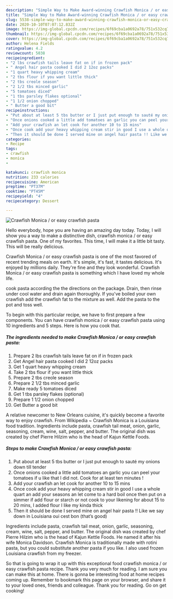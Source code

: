 ```yaml
---
description: "Simple Way to Make Award-winning Crawfish Monica / or easy crawfish pasta"
title: "Simple Way to Make Award-winning Crawfish Monica / or easy crawfish pasta"
slug: 5538-simple-way-to-make-award-winning-crawfish-monica-or-easy-crawfish-pasta
date: 2020-10-10T07:07:12.832Z
image: https://img-global.cpcdn.com/recipes/6f69cba1a0692a78/751x532cq70/crawfish-monica-or-easy-crawfish-pasta-recipe-main-photo.jpg
thumbnail: https://img-global.cpcdn.com/recipes/6f69cba1a0692a78/751x532cq70/crawfish-monica-or-easy-crawfish-pasta-recipe-main-photo.jpg
cover: https://img-global.cpcdn.com/recipes/6f69cba1a0692a78/751x532cq70/crawfish-monica-or-easy-crawfish-pasta-recipe-main-photo.jpg
author: Helena Fields
ratingvalue: 4.2
reviewcount: 5038
recipeingredient:
- "2 lbs crawfish tails leave fat on if in frozen pack"
- " Angel hair pasta cooked I did 2 12oz packs"
- "1 quart heavy whipping cream"
- "2 tbs flour if you want little thick"
- "2 tbs creole season"
- "2 1/2 tbs minced garlic"
- "5 tomatoes diced"
- "1 tbs parsley flakes optional"
- "1 1/2 onion chopped"
- " Butter a good bit"
recipeinstructions:
- "Put about at least 5 tbs butter or I just put enough to sauté my onions down till tender"
- "Once onions cooked a little add tomatoes an garlic you can peel your tomatoes if u like that I did not. Cook for at least ten minutes !"
- "Add your crawfish an let cook for another 10 to 15 mins"
- "Once cook add your heavy whipping cream stir in good I use a whole quart an add your seasons an let come to a hard boil once then put on a simmer if add flour or starch or not cook to your likening for about 15 to 20 mins, I added flour I like my kinda thick"
- "Then it should be done I served mine on angel hair pasta !! Like we say down in Louisiana oui cest bon (that’s good)"
categories:
- Recipe
tags:
- crawfish
- monica
- 

katakunci: crawfish monica  
nutrition: 233 calories
recipecuisine: American
preptime: "PT37M"
cooktime: "PT45M"
recipeyield: "4"
recipecategory: Dessert

---
```



![Crawfish Monica / or easy crawfish pasta](https://img-global.cpcdn.com/recipes/6f69cba1a0692a78/751x532cq70/crawfish-monica-or-easy-crawfish-pasta-recipe-main-photo.jpg)

Hello everybody, hope you are having an amazing day today. Today, I will show you a way to make a distinctive dish, crawfish monica / or easy crawfish pasta. One of my favorites. This time, I will make it a little bit tasty. This will be really delicious.

Crawfish Monica / or easy crawfish pasta is one of the most favored of recent trending meals on earth. It's simple, it's fast, it tastes delicious. It's enjoyed by millions daily. They're fine and they look wonderful. Crawfish Monica / or easy crawfish pasta is something which I have loved my whole life.

cook pasta according the the directions on the package. Drain, then rinse under cool water and drain again thoroughly. If you&#39;ve boiled your own crawfish add the crawfish fat to the mixture as well. Add the pasta to the pot and toss well.


To begin with this particular recipe, we have to first prepare a few components. You can have crawfish monica / or easy crawfish pasta using 10 ingredients and 5 steps. Here is how you cook that.

<!--inarticleads1-->

##### The ingredients needed to make Crawfish Monica / or easy crawfish pasta:

1. Prepare 2 lbs crawfish tails leave fat on if in frozen pack
1. Get  Angel hair pasta cooked I did 2 12oz packs
1. Get 1 quart heavy whipping cream
1. Take 2 tbs flour if you want little thick
1. Prepare 2 tbs creole season
1. Prepare 2 1/2 tbs minced garlic
1. Make ready 5 tomatoes diced
1. Get 1 tbs parsley flakes (optional)
1. Prepare 1 1/2 onion chopped
1. Get  Butter a good bit


A relative newcomer to New Orleans cuisine, it&#39;s quickly become a favorite way to enjoy crawfish. From Wikipedia ~ Crawfish Monica is a Louisiana food tradition. Ingredients include pasta, crawfish tail meat, onion, garlic, seasoning, cream, wine, salt, pepper, and butter. The original dish was created by chef Pierre Hilzim who is the head of Kajun Kettle Foods. 

<!--inarticleads2-->

##### Steps to make Crawfish Monica / or easy crawfish pasta:

1. Put about at least 5 tbs butter or I just put enough to sauté my onions down till tender
1. Once onions cooked a little add tomatoes an garlic you can peel your tomatoes if u like that I did not. Cook for at least ten minutes !
1. Add your crawfish an let cook for another 10 to 15 mins
1. Once cook add your heavy whipping cream stir in good I use a whole quart an add your seasons an let come to a hard boil once then put on a simmer if add flour or starch or not cook to your likening for about 15 to 20 mins, I added flour I like my kinda thick
1. Then it should be done I served mine on angel hair pasta !! Like we say down in Louisiana oui cest bon (that’s good)


Ingredients include pasta, crawfish tail meat, onion, garlic, seasoning, cream, wine, salt, pepper, and butter. The original dish was created by chef Pierre Hilzim who is the head of Kajun Kettle Foods. He named it after his wife Monica Davidson. Crawfish Monica is traditionally made with rotini pasta, but you could substitute another pasta if you like. I also used frozen Louisiana crawfish from my freezer. 

So that is going to wrap it up with this exceptional food crawfish monica / or easy crawfish pasta recipe. Thank you very much for reading. I am sure you can make this at home. There is gonna be interesting food at home recipes coming up. Remember to bookmark this page on your browser, and share it to your loved ones, friends and colleague. Thank you for reading. Go on get cooking!
